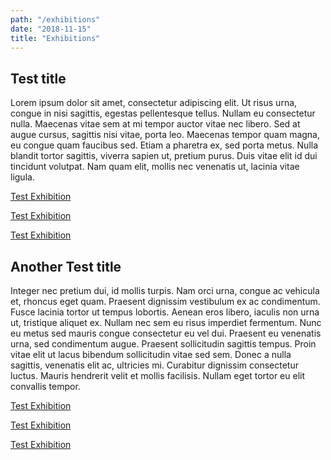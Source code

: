 ```yaml
---
path: "/exhibitions"
date: "2018-11-15"
title: "Exhibitions"
---
```


## Test title

Lorem ipsum dolor sit amet, consectetur adipiscing elit. Ut risus urna, congue in nisi sagittis, egestas pellentesque tellus. Nullam eu consectetur nulla. Maecenas vitae sem at mi tempor auctor vitae nec libero. Sed at augue cursus, sagittis nisi vitae, porta leo. Maecenas tempor quam magna, eu congue quam faucibus sed. Etiam a pharetra ex, sed porta metus. Nulla blandit tortor sagittis, viverra sapien ut, pretium purus. Duis vitae elit id dui tincidunt volutpat. Nam quam elit, mollis nec venenatis ut, lacinia vitae ligula.

<div class="block-1-1">

[Test Exhibition](/exhibitions/test)
</div>

<div class="block-1-1">

[Test Exhibition](/exhibitions/test)
</div>

<div class="block-1-1">

[Test Exhibition](/exhibitions/test)
</div>


## Another Test title

Integer nec pretium dui, id mollis turpis. Nam orci urna, congue ac vehicula et, rhoncus eget quam. Praesent dignissim vestibulum ex ac condimentum. Fusce lacinia tortor ut tempus lobortis. Aenean eros libero, iaculis non urna ut, tristique aliquet ex. Nullam nec sem eu risus imperdiet fermentum. Nunc eu metus sed mauris congue consectetur eu vel dui. Praesent eu venenatis urna, sed condimentum augue. Praesent sollicitudin sagittis tempus. Proin vitae elit ut lacus bibendum sollicitudin vitae sed sem. Donec a nulla sagittis, venenatis elit ac, ultricies mi. Curabitur dignissim consectetur luctus. Mauris hendrerit velit et mollis facilisis. Nullam eget tortor eu elit convallis tempor.

<div class="block-1-1">

[Test Exhibition](/exhibitions/test)
</div>

<div class="block-1-1">

[Test Exhibition](/exhibitions/test)
</div>

<div class="block-1-1">

[Test Exhibition](/exhibitions/test)
</div>
